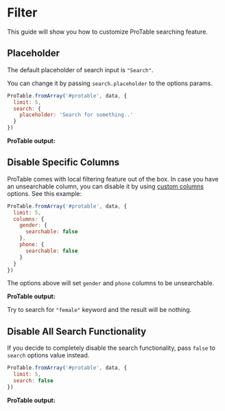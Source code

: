 # Filter

This guide will show you how to customize ProTable searching feature.

## Placeholder

The default placeholder of search input is `"Search"`.

You can change it by passing `search.placeholder` to the options params.

```js
ProTable.fromArray('#protable', data, {
  limit: 5,
  search: {
    placeholder: 'Search for something..'
  }
})
```

**ProTable output:**
<div id="protable-1"></div>

## Disable Specific Columns

ProTable comes with local filtering feature out of the box. In case you have an unsearchable column, you can disable it by using [custom columns](/guide/custom-content.html#custom-column) options. See this example:

```js
ProTable.fromArray('#protable', data, {
  limit: 5,
  columns: {
    gender: {
      searchable: false
    },
    phone: {
      searchable: false
    }
  }
})
```

The options above will set `gender` and `phone` columns to be unsearchable.


**ProTable output:**

Try to search for `"female"` keyword and the result will be nothing.

<div id="protable-2"></div>

## Disable All Search Functionality

If you decide to completely disable the search functionality, pass `false` to `search` options value instead.

```js
ProTable.fromArray('#protable', data, {
  limit: 5,
  search: false
})
```


**ProTable output:**

<div id="protable-3"></div>

<script>
import { fromArray } from 'pro-table'

export default {
  mounted () {
    this.createProTable()  
  },
  methods: {
    async createProTable () {
      const response = await fetch('/data/employee-dummy.json')
      const employees = await response.json()

      fromArray('#protable-1', {
        columns: ['no', 'name', 'gender', 'email', 'phone'],
        rows: employees
      }, {
        limit: 5,
        contents: {
          no: row => ++row
        },
        search: {
          placeholder: 'Search for something..'
        }
      })

      fromArray('#protable-2', {
        columns: ['no', 'name', 'gender', 'email', 'phone'],
        rows: employees
      }, {
        limit: 5,
        columns: {
          gender: {
            searchable: false
          },
          phone: {
            searchable: false
          }
        },
        contents: {
          no: row => ++row
        }
      })

      fromArray('#protable-3', {
        columns: ['no', 'name', 'gender', 'email', 'phone'],
        rows: employees
      }, {
        limit: 5,
        search: false,
        contents: {
          no: row => ++row
        }
      })
    }
  }
}
</script>
